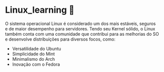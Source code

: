# Linux_learning 🐧

O sistema operacional Linux é considerado um dos mais estáveis, seguros e de maior desempenho para servidores. Tendo seu Kernel sólido, o Linux também conta com uma comunidade que contribui para as melhorias do SO e desenvolve distribuições para diversos focos, como:
* Versatilidade do Ubuntu
* Simplicidade do Mint
* Minimalismo do Arch
* Inovação com o Fedora

